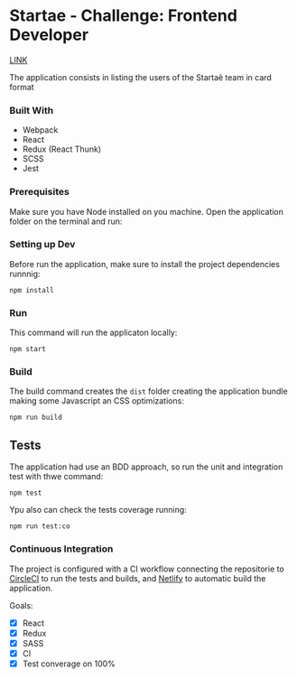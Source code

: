 

# Startae -  Challenge: Frontend Developer
[LINK](https://startae-team-test.netlify.com/)

The application consists in listing the users of the Startaê team in card format

### Built With
 - Webpack
 - React
 - Redux (React Thunk)
 - SCSS
 - Jest

### Prerequisites
Make sure you have Node installed on you machine. Open the application folder on the terminal and run:


### Setting up Dev

Before run the application, make sure to install the project dependencies runnnig:

```shell
npm install
```

### Run
This command will run  the applicaton locally:
```shell
npm start
```

### Build
The build command creates the ```dist``` folder creating the application bundle making some Javascript an CSS optimizations: 

```shell
npm run build
```


## Tests
The application had use an BDD approach, so run the unit and integration test with thwe command:

```shell
npm test
```

Ypu also can check the tests coverage running:

```shell
npm run test:co
```

### Continuous Integration
The project is configured with a CI workflow connecting the repositorie to [CircleCI](https://circleci.com) to run the tests and builds, and [Netlify](https://netlify.com) to automatic build the application.

Goals:
- [x] React
- [x] Redux
- [x] SASS
- [x] CI
- [x] Test converage on 100%
